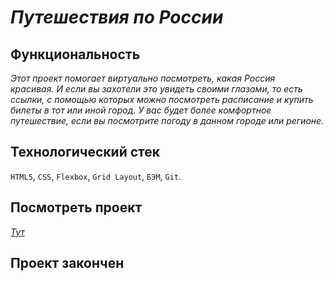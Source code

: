 
***Путешествия по России***
===========================

## Функциональность 

*Этот проект помогает виртуально посмотреть, какая Россия красивая. И если вы захотели это увидеть своими глазами, то есть ссылки, с помощью которых можно посмотреть расписание и купить билеты в тот или иной город. У вас будет более комфортное путешествие, если вы посмотрите погоду в данном городе или регионе.*
## Технологический стек
`HTML5`, `CSS`, `Flexbox`, `Grid Layout`, `БЭМ`, `Git`.<br>

## Посмотреть проект
*[Тут](https://milenium666.github.io/russian-travel/index.html)*

## Проект закончен


























